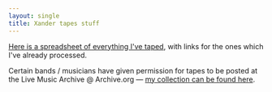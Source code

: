 ```yaml
---
layout: single
title: Xander tapes stuff
---
```


[Here is a spreadsheet of everything I've taped](https://docs.google.com/spreadsheets/d/1pn7yvgBpwUkqC-wLwvJay5M9DA0iQbMcDAf1v55ONss/edit?usp=sharing), with links for the ones which I've already processed.

Certain bands / musicians have given permission for tapes to be posted at the Live Music Archive @ Archive.org — [my collection can be found here](https://archive.org/details/@drwxrxrx).
